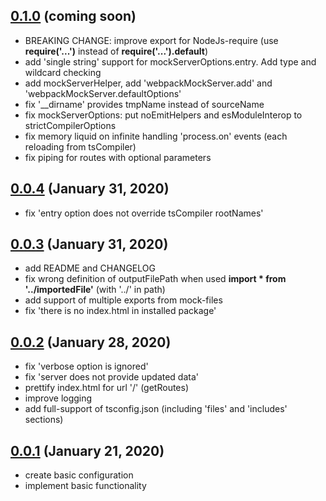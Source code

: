 <!-- markdownlint-disable MD024 -->
<!-- markdownlint-disable MD041 -->

## [0.1.0](https://github.com/Yegorich555/webpack-mock-server/compare/v0.0.4...v0.0.5) (coming soon)

* BREAKING CHANGE: improve export for NodeJs-require (use **require('...')** instead of **require('...').default**)
* add 'single string' support for mockServerOptions.entry. Add type and wildcard checking
* add mockServerHelper, add 'webpackMockServer.add' and 'webpackMockServer.defaultOptions'
* fix '__dirname' provides tmpName instead of sourceName
* fix mockServerOptions: put noEmitHelpers and esModuleInterop to strictCompilerOptions
* fix memory liquid on infinite handling 'process.on' events (each reloading from tsCompiler)
* fix piping for routes with optional parameters

## [0.0.4](https://github.com/Yegorich555/webpack-mock-server/compare/v0.0.3...v0.0.4) (January 31, 2020)

* fix 'entry option does not override tsCompiler rootNames'

## [0.0.3](https://github.com/Yegorich555/webpack-mock-server/compare/v0.0.2...v0.0.3) (January 31, 2020)

* add README and CHANGELOG
* fix wrong definition of outputFilePath when used **import * from '../importedFile'** (with '../' in path)
* add support of multiple exports from mock-files
* fix 'there is no index.html in installed package'

## [0.0.2](https://github.com/Yegorich555/webpack-mock-server/compare/v0.0.1...v0.0.2) (January 28, 2020)

* fix 'verbose option is ignored'
* fix 'server does not provide updated data'
* prettify index.html for url '/' (getRoutes)
* improve logging
* add full-support of tsconfig.json (including 'files' and 'includes' sections)

## [0.0.1](https://github.com/Yegorich555/webpack-mock-server/tree/v0.0.1) (January 21, 2020)

* create basic configuration
* implement basic functionality
